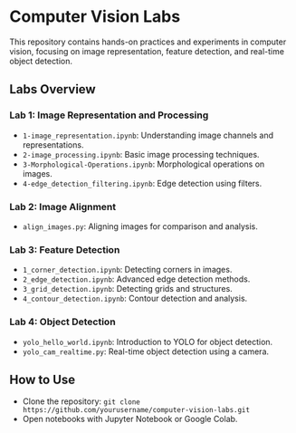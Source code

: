 # Computer Vision Labs

This repository contains hands-on practices and experiments in computer vision, focusing on image representation, feature detection, and real-time object detection.

## Labs Overview

### Lab 1: Image Representation and Processing
- `1-image_representation.ipynb`: Understanding image channels and representations.
- `2-image_processing.ipynb`: Basic image processing techniques.
- `3-Morphological-Operations.ipynb`: Morphological operations on images.
- `4-edge_detection_filtering.ipynb`: Edge detection using filters.

### Lab 2: Image Alignment
- `align_images.py`: Aligning images for comparison and analysis.

### Lab 3: Feature Detection
- `1_corner_detection.ipynb`: Detecting corners in images.
- `2_edge_detection.ipynb`: Advanced edge detection methods.
- `3_grid_detection.ipynb`: Detecting grids and structures.
- `4_contour_detection.ipynb`: Contour detection and analysis.

### Lab 4: Object Detection
- `yolo_hello_world.ipynb`: Introduction to YOLO for object detection.
- `yolo_cam_realtime.py`: Real-time object detection using a camera.

## How to Use
- Clone the repository: `git clone https://github.com/yourusername/computer-vision-labs.git`
- Open notebooks with Jupyter Notebook or Google Colab.
